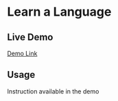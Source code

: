 # Learn a Language

## Live Demo
[Demo Link](https://amirbawab.github.io/Learn-a-Language/)  

## Usage
Instruction available in the demo
